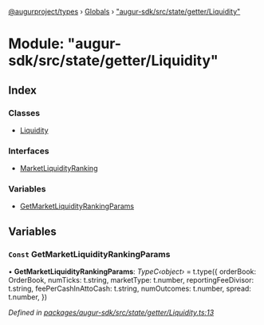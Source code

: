 [@augurproject/types](../README.md) › [Globals](../globals.md) › ["augur-sdk/src/state/getter/Liquidity"](_augur_sdk_src_state_getter_liquidity_.md)

# Module: "augur-sdk/src/state/getter/Liquidity"

## Index

### Classes

* [Liquidity](../classes/_augur_sdk_src_state_getter_liquidity_.liquidity.md)

### Interfaces

* [MarketLiquidityRanking](../interfaces/_augur_sdk_src_state_getter_liquidity_.marketliquidityranking.md)

### Variables

* [GetMarketLiquidityRankingParams](_augur_sdk_src_state_getter_liquidity_.md#const-getmarketliquidityrankingparams)

## Variables

### `Const` GetMarketLiquidityRankingParams

• **GetMarketLiquidityRankingParams**: *TypeC‹object›* = t.type({
  orderBook: OrderBook,
  numTicks: t.string,
  marketType: t.number,
  reportingFeeDivisor: t.string,
  feePerCashInAttoCash: t.string,
  numOutcomes: t.number,
  spread: t.number,
})

*Defined in [packages/augur-sdk/src/state/getter/Liquidity.ts:13](https://github.com/AugurProject/augur/blob/88b6e76efb/packages/augur-sdk/src/state/getter/Liquidity.ts#L13)*
